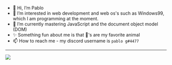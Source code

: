 - 👋 Hi, I’m Pablo
- 👀 I’m interested in web development and web os's such as Windows99, which I am programming at the moment.
- 🌱 I’m currently mastering JavaScript and the document object model (DOM)
- ✨ Something fun about me is that 🐐's are my favorite animal
- 📫 How to reach me - my discord username is `pablo g#4477`  
---
![](https://discord.c99.nl/widget/theme-5/732329913767559300.png)
